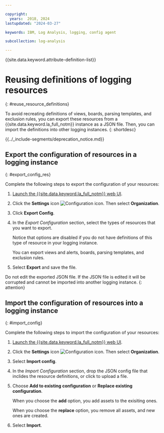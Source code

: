 ```yaml
---

copyright:
  years:  2018, 2024
lastupdated: "2024-03-27"

keywords: IBM, Log Analysis, logging, config agent

subcollection: log-analysis

---
```


{{site.data.keyword.attribute-definition-list}}

# Reusing definitions of logging resources
{: #reuse_resource_definitions}

To avoid recreating definitions of views, boards, parsing templates, and exclusion rules, you can export these resources from a {{site.data.keyword.la_full_notm}} instance as a JSON file. Then, you can import the definitions into other logging instances.
{: shortdesc}

<!-- common deprecation notice -->
{{../_include-segments/deprecation_notice.md}}

## Export the configuration of resources in a logging instance
{: #export_config_res}

Complete the following steps to export the configuration of your resources:

1. [Launch the {{site.data.keyword.la_full_notm}} web UI](/docs/log-analysis?topic=log-analysis-view_logs#view_logs_step2).

2. Click the **Settings** icon ![Configuration icon](../images/admin.png "Configuration icon"). Then select **Organization**.

3. Click **Export Config**.

4. In the *Export Configuration* section, select the types of resources that you want to export.

    Notice that options are disabled if you do not have definitions of this type of resource in your logging instance.

    You can export views and alerts, boards, parsing templates, and exclusion rules.

5. Select **Export** and save the file.

Do not edit the exported JSON file. If the JSON file is edited it will be corrupted and cannot be imported into another logging instance.
{: attention}

## Import the configuration of resources into a logging instance
{: #import_config}


Complete the following steps to import the configuration of your resources:

1. [Launch the {{site.data.keyword.la_full_notm}} web UI](/docs/log-analysis?topic=log-analysis-view_logs#view_logs_step2).

2. Click the **Settings** icon ![Configuration icon](../images/admin.png "Configuration icon"). Then select **Organization**.

3. Select **Import config**.

4. In the *Import Configuration* section, drop the JSON config file that inclides the resource definitions, or click to upload a file.

5. Choose **Add to existing configuration** or **Replace existing configuration**.

    When you choose the **add** option, you add assets to the exisiting ones.

    When you choose the **replace** option, you remove all assets, and new ones are created.

6. Select  **Import**.

